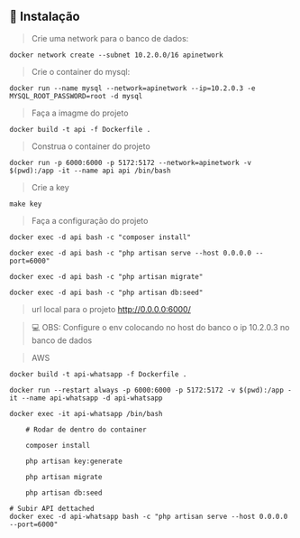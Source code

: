 ## 🚀 Instalação

> Crie uma network para o banco de dados:
```
docker network create --subnet 10.2.0.0/16 apinetwork
```

> Crie o container do mysql:
```
docker run --name mysql --network=apinetwork --ip=10.2.0.3 -e MYSQL_ROOT_PASSWORD=root -d mysql
```

> Faça a imagme do projeto
```
docker build -t api -f Dockerfile .
```

> Construa o container do projeto
```
docker run -p 6000:6000 -p 5172:5172 --network=apinetwork -v $(pwd):/app -it --name api api /bin/bash
```

> Crie a key
```
make key
```

> Faça a configuração do projeto

```
docker exec -d api bash -c "composer install"

docker exec -d api bash -c "php artisan serve --host 0.0.0.0 --port=6000"

docker exec -d api bash -c "php artisan migrate"

docker exec -d api bash -c "php artisan db:seed"
```

> url local para o projeto http://0.0.0.0:6000/

> 💻 OBS: Configure o env colocando no host do banco o ip 10.2.0.3 no banco de dados

> AWS 
```
docker build -t api-whatsapp -f Dockerfile .
	
docker run --restart always -p 6000:6000 -p 5172:5172 -v $(pwd):/app -it --name api-whatsapp -d api-whatsapp

docker exec -it api-whatsapp /bin/bash

	# Rodar de dentro do container

	composer install
	
	php artisan key:generate

	php artisan migrate

	php artisan db:seed

# Subir API dettached
docker exec -d api-whatsapp bash -c "php artisan serve --host 0.0.0.0 --port=6000"
```
